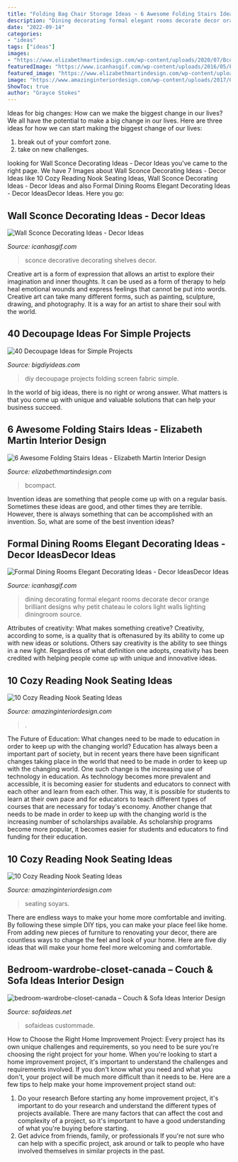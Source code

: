 ```yaml
---
title: "Folding Bag Chair Storage Ideas ~ 6 Awesome Folding Stairs Ideas"
description: "Dining decorating formal elegant rooms decorate decor orange brilliant designs why petit chateau le colors light walls lighting diningroom source"
date: "2022-09-14"
categories:
- "ideas"
tags: ["ideas"]
images:
- "https://www.elizabethmartindesign.com/wp-content/uploads/2020/07/Bcompact-Hybrid-folding-stairs-845x550.jpg"
featuredImage: "https://www.icanhasgif.com/wp-content/uploads/2016/05/Formal-Dining-Rooms-Elegant-Decorating-Ideas.jpg"
featured_image: "https://www.elizabethmartindesign.com/wp-content/uploads/2020/07/Bcompact-Hybrid-folding-stairs-845x550.jpg"
image: "https://www.amazinginteriordesign.com/wp-content/uploads/2017/08/10-Cozy-Reading-Nook-Seating-Ideas-4.jpg"
ShowToc: true
author: "Grayce Stokes"
---
```



Ideas for big changes: How can we make the biggest change in our lives?
We all have the potential to make a big change in our lives. Here are three ideas for how we can start making the biggest change of our lives:
1. break out of your comfort zone.
2. take on new challenges.

	

		
looking for Wall Sconce Decorating Ideas - Decor Ideas you've came to the right page. We have 7 Images about Wall Sconce Decorating Ideas - Decor Ideas like 10 Cozy Reading Nook Seating Ideas, Wall Sconce Decorating Ideas - Decor Ideas and also Formal Dining Rooms Elegant Decorating Ideas - Decor IdeasDecor Ideas. Here you go:
		
    
## Wall Sconce Decorating Ideas - Decor Ideas

<img loading=lazy src="https://www.icanhasgif.com/wp-content/uploads/2016/02/Wall-Sconce-Decorating-Ideas.jpg" onerror="this.onerror=null;this.src='https://tse1.mm.bing.net/th?id=OIP.3uSoau5ZG5bYnnFXF4yviwHaFD&amp;pid=15.1';" alt="Wall Sconce Decorating Ideas - Decor Ideas">

_Source: icanhasgif.com_

>sconce decorative decorating shelves decor. 

	

Creative art is a form of expression that allows an artist to explore their imagination and inner thoughts. It can be used as a form of therapy to help heal emotional wounds and express feelings that cannot be put into words. Creative art can take many different forms, such as painting, sculpture, drawing, and photography. It is a way for an artist to share their soul with the world.

    
## 40 Decoupage Ideas For Simple Projects

<img loading=lazy src="https://bigdiyideas.com/wp-content/uploads/2015/03/Fabric-DIY-folding-screen.jpg" onerror="this.onerror=null;this.src='https://tse4.mm.bing.net/th?id=OIP.ZHu9K3qXQBU6a0wzLBWA7AHaJ8&amp;pid=15.1';" alt="40 Decoupage Ideas for Simple Projects">

_Source: bigdiyideas.com_

>diy decoupage projects folding screen fabric simple. 

	

In the world of big ideas, there is no right or wrong answer. What matters is that you come up with unique and valuable solutions that can help your business succeed.

    
## 6 Awesome Folding Stairs Ideas - Elizabeth Martin Interior Design

<img loading=lazy src="https://www.elizabethmartindesign.com/wp-content/uploads/2020/07/Bcompact-Hybrid-folding-stairs-845x550.jpg" onerror="this.onerror=null;this.src='https://tse4.mm.bing.net/th?id=OIP.TSaAOteSAW6_lbU0PWQ9MQHaE0&amp;pid=15.1';" alt="6 Awesome Folding Stairs Ideas - Elizabeth Martin Interior Design">

_Source: elizabethmartindesign.com_

>bcompact. 

	

Invention ideas are something that people come up with on a regular basis. Sometimes these ideas are good, and other times they are terrible. However, there is always something that can be accomplished with an invention. So, what are some of the best invention ideas?

    
## Formal Dining Rooms Elegant Decorating Ideas - Decor IdeasDecor Ideas

<img loading=lazy src="https://www.icanhasgif.com/wp-content/uploads/2016/05/Formal-Dining-Rooms-Elegant-Decorating-Ideas.jpg" onerror="this.onerror=null;this.src='https://tse3.mm.bing.net/th?id=OIP.TMYJ8L2a-JpxY7DFikuTVAHaE_&amp;pid=15.1';" alt="Formal Dining Rooms Elegant Decorating Ideas - Decor IdeasDecor Ideas">

_Source: icanhasgif.com_

>dining decorating formal elegant rooms decorate decor orange brilliant designs why petit chateau le colors light walls lighting diningroom source. 

	

Attributes of creativity: What makes something creative?
Creativity, according to some, is a quality that is oftenasured by its ability to come up with new ideas or solutions. Others say creativity is the ability to see things in a new light. Regardless of what definition one adopts, creativity has been credited with helping people come up with unique and innovative ideas.

    
## 10 Cozy Reading Nook Seating Ideas

<img loading=lazy src="https://www.amazinginteriordesign.com/wp-content/uploads/2017/08/10-Cozy-Reading-Nook-Seating-Ideas-4.jpg" onerror="this.onerror=null;this.src='https://tse3.mm.bing.net/th?id=OIP.Lxb08H5WuWbvw3doEHSrCwHaLS&amp;pid=15.1';" alt="10 Cozy Reading Nook Seating Ideas">

_Source: amazinginteriordesign.com_

>. 

	

The Future of Education: What changes need to be made to education in order to keep up with the changing world?
Education has always been a important part of society, but in recent years there have been significant changes taking place in the world that need to be made in order to keep up with the changing world. One such change is the increasing use of technology in education. As technology becomes more prevalent and accessible, it is becoming easier for students and educators to connect with each other and learn from each other. This way, it is possible for students to learn at their own pace and for educators to teach different types of courses that are necessary for today's economy. Another change that needs to be made in order to keep up with the changing world is the increasing number of scholarships available. As scholarship programs become more popular, it becomes easier for students and educators to find funding for their education.

    
## 10 Cozy Reading Nook Seating Ideas

<img loading=lazy src="http://www.amazinginteriordesign.com/wp-content/uploads/2017/08/10-Cozy-Reading-Nook-Seating-Ideas-1.jpg" onerror="this.onerror=null;this.src='https://tse4.mm.bing.net/th?id=OIP.cbiutcA8uScevhEh68C1mAHaKP&amp;pid=15.1';" alt="10 Cozy Reading Nook Seating Ideas">

_Source: amazinginteriordesign.com_

>seating soyars. 

	

There are endless ways to make your home more comfortable and inviting. By following these simple DIY tips, you can make your place feel like home. From adding new pieces of furniture to renovating your decor, there are countless ways to change the feel and look of your home. Here are five diy ideas that will make your home feel more welcoming and comfortable.

    
## Bedroom-wardrobe-closet-canada – Couch &amp; Sofa Ideas Interior Design

<img loading=lazy src="http://sofaideas.net/wp-content/uploads/2016/05/bedroom-wardrobe-closet-canada.jpg" onerror="this.onerror=null;this.src='https://tse3.mm.bing.net/th?id=OIP.Fy75-tkGrZHo3P4OHPQ1sAHaFj&amp;pid=15.1';" alt="bedroom-wardrobe-closet-canada – Couch &amp; Sofa Ideas Interior Design">

_Source: sofaideas.net_

>sofaideas custommade. 

	

How to Choose the Right Home Improvement Project: Every project has its own unique challenges and requirements, so you need to be sure you're choosing the right project for your home.
When you're looking to start a home improvement project, it's important to understand the challenges and requirements involved. If you don't know what you need and what you don't, your project will be much more difficult than it needs to be. Here are a few tips to help make your home improvement project stand out:
1. Do your research
Before starting any home improvement project, it's important to do your research and understand the different types of projects available. There are many factors that can affect the cost and complexity of a project, so it's important to have a good understanding of what you're buying before starting.
2. Get advice from friends, family, or professionals
If you're not sure who can help with a specific project, ask around or talk to people who have involved themselves in similar projects in the past.

